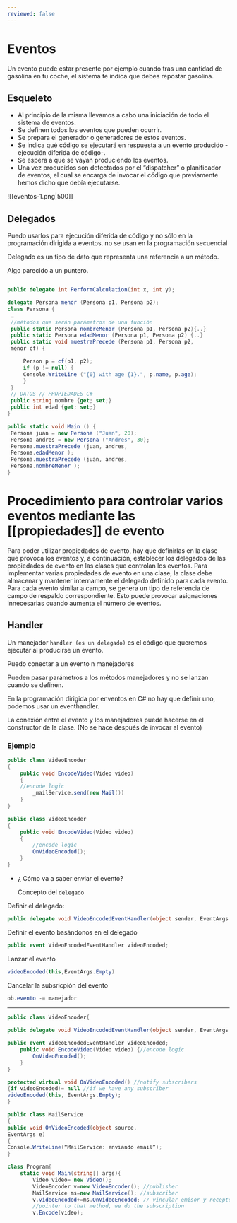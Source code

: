 ```yaml
---
reviewed: false
---
```


# Eventos

Un evento puede estar presente por ejemplo cuando tras una cantidad de gasolina en tu coche, el sistema te indica que debes repostar gasolina.

## Esqueleto

-   Al principio de la misma llevamos a cabo una iniciación de todo el sistema de eventos.
-   Se definen todos los eventos que pueden ocurrir.
-   Se prepara el generador o generadores de estos eventos.
-   Se indica qué código se ejecutará en respuesta a un evento producido -ejecución diferida de código-.
-   Se espera a que se vayan produciendo los eventos.
-   Una vez producidos son detectados por el “dispatcher” o planificador de eventos, el cual se encarga de invocar el código que previamente hemos dicho que debía ejecutarse.

![[eventos-1.png|500]]

## Delegados

Puedo usarlos para ejecución diferida de código y no sólo en la programación dirigida a eventos. no se usan en la programación secuencial

Delegado es un tipo de dato que representa una referencia a un método.

Algo parecido a un puntero.

```csharp

public delegate int PerformCalculation(int x, int y);
```

```csharp
delegate Persona menor (Persona p1, Persona p2);
class Persona {
 …
 //métodos que serán parámetros de una función
 public static Persona nombreMenor (Persona p1, Persona p2){..}
 public static Persona edadMenor (Persona p1, Persona p2) {..}
 public static void muestraPrecede (Persona p1, Persona p2,
 menor cf) {

	 Person p = cf(p1, p2);
	 if (p != null) {
	 Console.WriteLine ("{0} with age {1}.", p.name, p.age);
	 }
 }
 // DATOS // PROPIEDADES C#
 public string nombre {get; set;}
 public int edad {get; set;}
}

public static void Main () {
 Persona juan = new Persona ("Juan", 20);
 Persona andres = new Persona ("Andres", 30);
 Persona.muestraPrecede (juan, andres,
 Persona.edadMenor );
 Persona.muestraPrecede (juan, andres,
 Persona.nombreMenor );
}
```


# Procedimiento para controlar varios eventos mediante las [[propiedades]] de evento
Para poder utilizar propiedades de evento, hay que definirlas en la clase que provoca los eventos y, a continuación, establecer los delegados de las propiedades de evento en las clases que controlan los eventos. Para implementar varias propiedades de evento en una clase, la clase debe almacenar y mantener internamente el delegado definido para cada evento. Para cada evento similar a campo, se genera un tipo de referencia de campo de respaldo correspondiente. Esto puede provocar asignaciones innecesarias cuando aumenta el número de eventos.


## Handler

Un manejador `handler (es un delegado)` es el código que queremos ejecutar al producirse un evento.

Puedo conectar a un evento n manejadores

Pueden pasar parámetros a los métodos manejadores y no se lanzan cuando se definen.

En la programación dirigida por enventos en C# no hay que definir uno, podemos usar un eventhandler.

La conexión entre el evento y los manejadores puede hacerse en el constructor de la clase. (No se hace después de invocar al evento)

### Ejemplo

```csharp
public class VideoEncoder
{
	public void EncodeVideo(Video video)
	{
	//encode logic
		_mailService.send(new Mail())
	}
}
```

```csharp
public class VideoEncoder
{
	public void EncodeVideo(Video video)
	{
		//encode logic
		OnVideoEncoded();
	}
}
```

-   ¿ Cómo va a saber enviar el evento?
    
    Concepto del `delegado`
    

Definir el delegado:

```csharp
public delegate void VideoEncodedEventHandler(object sender, EventArgs args)
```

Definir el evento basándonos en el delegado

```csharp
public event VideoEncodedEventHandler videoEncoded;
```

Lanzar el evento

```csharp
videoEncoded(this,EventArgs.Empty)
```

Cancelar la subsricpión del evento

```csharp
ob.evento -= manejador
```

---

```csharp
public class VideoEncoder{

public delegate void VideoEncodedEventHandler(object sender, EventArgs args);

public event VideoEncodedEventHandler videoEncoded;
	public void EncodeVideo(Video video) {//encode logic
		OnVideoEncoded();
	}
}

protected virtual void OnVideoEncoded() //notify subscribers
{if videoEncoded!= null //if we have any subscriber
videoEncoded(this, EventArgs.Empty);
}
```

```csharp
public class MailService
{
public void OnVideoEncoded(object source,
EventArgs e)
{
Console.WriteLine(“MailService: enviando email”);
}
```

```csharp
class Program{
	static void Main(string[] args){
		Video video= new Video();
		VideoEncoder v=new VideoEncoder(); //publisher
		MailService ms=new MailService(); //subscriber
		v.videoEncoded+=ms.OnVideoEncoded; // vincular emisor y receptor
		//pointer to that method, we do the subscription
		v.Encode(video);
```
